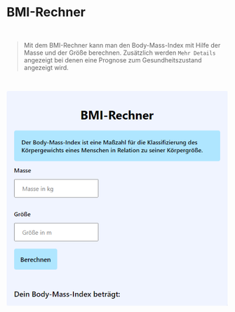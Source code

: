 # BMI-Rechner
<br>

> Mit dem BMI-Rechner kann man den Body-Mass-Index mit Hilfe der Masse und der Größe berechnen. Zusätzlich werden <code>Mehr Details</code> angezeigt bei denen eine Prognose zum Gesundheitszustand angezeigt wird.

<br>
<p align="center">
<img src="/images/BMI-Rechner.png">
</p>